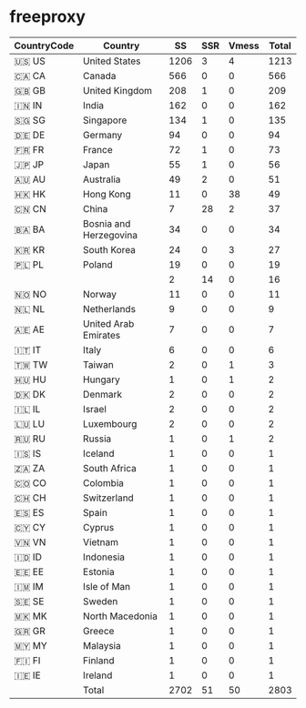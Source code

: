 # freeproxy

|CountryCode|Country|SS|SSR|Vmess|Total|
|  ----  | ----  |  ----  | ----  |  ----  | ----  |
|🇺🇸 US|United States|1206|3|4|1213|
|🇨🇦 CA|Canada|566|0|0|566|
|🇬🇧 GB|United Kingdom|208|1|0|209|
|🇮🇳 IN|India|162|0|0|162|
|🇸🇬 SG|Singapore|134|1|0|135|
|🇩🇪 DE|Germany|94|0|0|94|
|🇫🇷 FR|France|72|1|0|73|
|🇯🇵 JP|Japan|55|1|0|56|
|🇦🇺 AU|Australia|49|2|0|51|
|🇭🇰 HK|Hong Kong|11|0|38|49|
|🇨🇳 CN|China|7|28|2|37|
|🇧🇦 BA|Bosnia and Herzegovina|34|0|0|34|
|🇰🇷 KR|South Korea|24|0|3|27|
|🇵🇱 PL|Poland|19|0|0|19|
| ||2|14|0|16|
|🇳🇴 NO|Norway|11|0|0|11|
|🇳🇱 NL|Netherlands|9|0|0|9|
|🇦🇪 AE|United Arab Emirates|7|0|0|7|
|🇮🇹 IT|Italy|6|0|0|6|
|🇹🇼 TW|Taiwan|2|0|1|3|
|🇭🇺 HU|Hungary|1|0|1|2|
|🇩🇰 DK|Denmark|2|0|0|2|
|🇮🇱 IL|Israel|2|0|0|2|
|🇱🇺 LU|Luxembourg|2|0|0|2|
|🇷🇺 RU|Russia|1|0|1|2|
|🇮🇸 IS|Iceland|1|0|0|1|
|🇿🇦 ZA|South Africa|1|0|0|1|
|🇨🇴 CO|Colombia|1|0|0|1|
|🇨🇭 CH|Switzerland|1|0|0|1|
|🇪🇸 ES|Spain|1|0|0|1|
|🇨🇾 CY|Cyprus|1|0|0|1|
|🇻🇳 VN|Vietnam|1|0|0|1|
|🇮🇩 ID|Indonesia|1|0|0|1|
|🇪🇪 EE|Estonia|1|0|0|1|
|🇮🇲 IM|Isle of Man|1|0|0|1|
|🇸🇪 SE|Sweden|1|0|0|1|
|🇲🇰 MK|North Macedonia|1|0|0|1|
|🇬🇷 GR|Greece|1|0|0|1|
|🇲🇾 MY|Malaysia|1|0|0|1|
|🇫🇮 FI|Finland|1|0|0|1|
|🇮🇪 IE|Ireland|1|0|0|1|
||Total|2702|51|50|2803|
